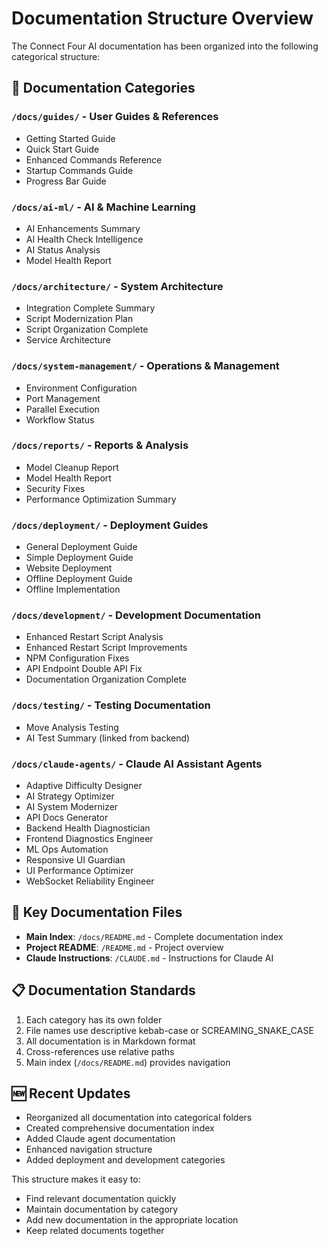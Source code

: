# Documentation Structure Overview

The Connect Four AI documentation has been organized into the following categorical structure:

## 📁 Documentation Categories

### `/docs/guides/` - User Guides & References
- Getting Started Guide
- Quick Start Guide  
- Enhanced Commands Reference
- Startup Commands Guide
- Progress Bar Guide

### `/docs/ai-ml/` - AI & Machine Learning
- AI Enhancements Summary
- AI Health Check Intelligence
- AI Status Analysis
- Model Health Report

### `/docs/architecture/` - System Architecture
- Integration Complete Summary
- Script Modernization Plan
- Script Organization Complete
- Service Architecture

### `/docs/system-management/` - Operations & Management
- Environment Configuration
- Port Management
- Parallel Execution
- Workflow Status

### `/docs/reports/` - Reports & Analysis
- Model Cleanup Report
- Model Health Report
- Security Fixes
- Performance Optimization Summary

### `/docs/deployment/` - Deployment Guides
- General Deployment Guide
- Simple Deployment Guide
- Website Deployment
- Offline Deployment Guide
- Offline Implementation

### `/docs/development/` - Development Documentation
- Enhanced Restart Script Analysis
- Enhanced Restart Script Improvements
- NPM Configuration Fixes
- API Endpoint Double API Fix
- Documentation Organization Complete

### `/docs/testing/` - Testing Documentation
- Move Analysis Testing
- AI Test Summary (linked from backend)

### `/docs/claude-agents/` - Claude AI Assistant Agents
- Adaptive Difficulty Designer
- AI Strategy Optimizer
- AI System Modernizer
- API Docs Generator
- Backend Health Diagnostician
- Frontend Diagnostics Engineer
- ML Ops Automation
- Responsive UI Guardian
- UI Performance Optimizer
- WebSocket Reliability Engineer

## 🔗 Key Documentation Files

- **Main Index**: `/docs/README.md` - Complete documentation index
- **Project README**: `/README.md` - Project overview
- **Claude Instructions**: `/CLAUDE.md` - Instructions for Claude AI

## 📋 Documentation Standards

1. Each category has its own folder
2. File names use descriptive kebab-case or SCREAMING_SNAKE_CASE
3. All documentation is in Markdown format
4. Cross-references use relative paths
5. Main index (`/docs/README.md`) provides navigation

## 🆕 Recent Updates

- Reorganized all documentation into categorical folders
- Created comprehensive documentation index
- Added Claude agent documentation
- Enhanced navigation structure
- Added deployment and development categories

This structure makes it easy to:
- Find relevant documentation quickly
- Maintain documentation by category
- Add new documentation in the appropriate location
- Keep related documents together